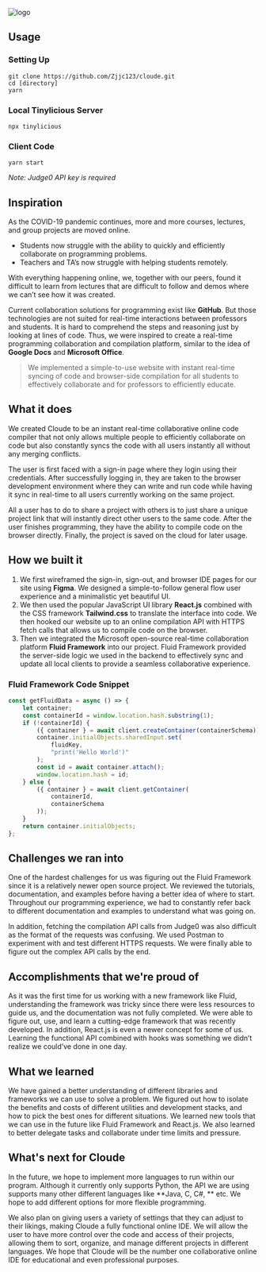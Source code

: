 ![logo](https://i.imgur.com/LkYPHZN.png)

## Usage
### Setting Up
```
git clone https://github.com/Zjjc123/cloude.git
cd [directory]
yarn
```
### Local Tinylicious Server
```
npx tinylicious
```
### Client Code
```
yarn start
```
*Note: Judge0 API key is required*

## Inspiration
As the COVID-19 pandemic continues, more and more courses, lectures, and group projects are moved online. 

- Students now struggle with the ability to quickly and efficiently collaborate on programming problems. 
- Teachers and TA’s now struggle with helping students remotely. 

With everything happening online, we, together with our peers, found it difficult to learn from lectures that are difficult to follow and demos where we can’t see how it was created. 

Current collaboration solutions for programming exist like **GitHub**. But those technologies are not suited for real-time interactions between professors and students. It is hard to comprehend the steps and reasoning just by looking at lines of code. Thus, we were inspired to create a real-time programming collaboration and compilation platform, similar to the idea of **Google Docs** and **Microsoft Office**. 

> We implemented a simple-to-use website with instant real-time syncing of code and browser-side compilation for all students to effectively collaborate and for professors to efficiently educate.

## What it does
We created Cloude to be an instant real-time collaborative online code compiler that not only allows multiple people to efficiently collaborate on code but also constantly syncs the code with all users instantly all without any merging conflicts. 

The user is first faced with a sign-in page where they login using their credentials. After successfully logging in, they are taken to the browser development environment where they can write and run code while having it sync in real-time to all users currently working on the same project. 

All a user has to do to share a project with others is to just share a unique project link that will instantly direct other users to the same code. After the user finishes programming, they have the ability to compile code on the browser directly. Finally, the project is saved on the cloud for later usage. 

## How we built it
1. We first wireframed the sign-in, sign-out, and browser IDE pages for our site using **Figma**. We designed a simple-to-follow general flow user experience and a minimalistic yet beautiful UI. 
2. We then used the popular JavaScript UI library **React.js** combined with the CSS framework **Tailwind.css** to translate the interface into code. We then hooked our website up to an online compilation API with HTTPS fetch calls that allows us to compile code on the browser. 
3. Then we integrated the Microsoft open-source real-time collaboration platform **Fluid Framework** into our project. Fluid Framework provided the server-side logic we used in the backend to effectively sync and update all local clients to provide a seamless collaborative experience. 

### Fluid Framework Code Snippet
```javascript
const getFluidData = async () => {
    let container;
    const containerId = window.location.hash.substring(1);
    if (!containerId) {
        ({ container } = await client.createContainer(containerSchema));
        container.initialObjects.sharedInput.set(
            fluidKey,
            "print('Hello World')"
        );
        const id = await container.attach();
        window.location.hash = id;
    } else {
        ({ container } = await client.getContainer(
            containerId,
            containerSchema
        ));
    }
    return container.initialObjects;
};

```

## Challenges we ran into
One of the hardest challenges for us was figuring out the Fluid Framework since it is a relatively newer open source project. We reviewed the tutorials, documentation, and examples before having a better idea of where to start. Throughout our programming experience, we had to constantly refer back to different documentation and examples to understand what was going on. 

In addition, fetching the compilation API calls from Judge0 was also difficult as the format of the requests was confusing. We used Postman to experiment with and test different HTTPS requests. We were finally able to figure out the complex API calls by the end.

## Accomplishments that we're proud of
As it was the first time for us working with a new framework like Fluid, understanding the framework was tricky since there were less resources to guide us, and the documentation was not fully completed. We were able to figure out, use, and learn a cutting-edge framework that was recently developed. In addition, React.js is even a newer concept for some of us. Learning the functional API combined with hooks was something we didn’t realize we could’ve done in one day.

## What we learned
We have gained a better understanding of different libraries and frameworks we can use to solve a problem. We figured out how to isolate the benefits and costs of different utilities and development stacks, and how to pick the best ones for different situations. We learned new tools that we can use in the future like Fluid Framework and React.js. We also learned to better delegate tasks and collaborate under time limits and pressure.

## What's next for Cloude
In the future, we hope to implement more languages to run within our program. Although it currently only supports Python, the API we are using supports many other different languages like **Java, C, C#, ** etc. We hope to add different options for more flexible programming. 

We also plan on giving users a variety of settings that they can adjust to their likings, making Cloude a fully functional online IDE. We will allow the user to have more control over the code and access of their projects, allowing them to sort, organize, and manage different projects in different languages. We hope that Cloude will be the number one collaborative online IDE for educational and even professional purposes.

